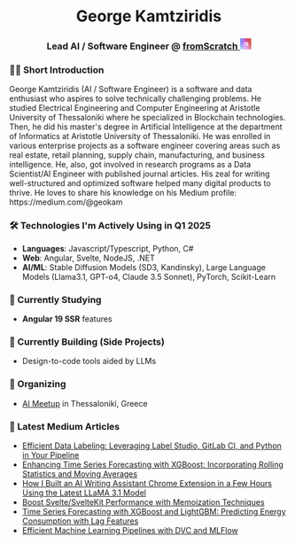 <h1 align="center">George Kamtziridis</h1>
<h3 align="center">
  Lead AI / Software Engineer @ 
  <a href="https://www.linkedin.com/company/fromscratch-studio/ target="_blank">
    fromScratch
    <img src="./fs-logo.png" alt="fromScratch Logo" width="20" height="20" />
  </a>
</h3>

<h3>👋🏻 Short Introduction</h3>
<p>
  George Kamtziridis (AI / Software Engineer) is a software and data enthusiast who aspires to solve technically challenging problems. He studied Electrical Engineering and Computer Engineering at Aristotle University of Thessaloniki where he specialized in Blockchain technologies. Then, he did his master's degree in Artificial Intelligence at the department of Informatics at Aristotle University of Thessaloniki. He was enrolled in various enterprise projects as a software engineer covering areas such as real estate, retail planning, supply chain, manufacturing, and business intelligence. He, also, got involved in research programs as a Data Scientist/AI Engineer with published journal articles. His zeal for writing well-structured and optimized software helped many digital products to thrive. He loves to share his knowledge on his Medium profile: https://medium.com/@geokam
</p>

<h3>🛠 Technologies I'm Actively Using in Q1 2025</h3>
<ul>
  <li><b>Languages</b>: Javascript/Typescript, Python, C#</li>
  <li><b>Web</b>: Angular, Svelte, NodeJS, .NET</li>
  <li><b>AI/ML</b>: Stable Diffusion Models (SD3, Kandinsky), Large Language Models (Llama3.1, GPT-o4, Claude 3.5 Sonnet), PyTorch, Scikit-Learn</li>
</ul>

<h3>📖 Currently Studying</h3>
<ul>
  <li><b>Angular 19 SSR</b> features</li>
</ul>

<h3>🚧 Currently Building (Side Projects)</h3>
<ul>
  <li>Design-to-code tools aided by LLMs</li>
</ul>

<h3>📅 Organizing</h3>
<ul>
  <li><a href="https://www.meetup.com/practical-ai-thessaloniki-meetup-group/">AI Meetup</a> in Thessaloniki, Greece</li>
</ul>

<h3>📝 Latest Medium Articles</h3>
<ul>
  <li><a href="https://medium.com/fromscratch-studio/efficient-data-labeling-leveraging-label-studio-gitlab-ci-and-python-in-your-pipeline-7da1113b44ae">Efficient Data Labeling: Leveraging Label Studio, GitLab CI, and Python in Your Pipeline</a></li>
  <li><a href="https://medium.com/@geokam/enhancing-time-series-forecasting-with-xgboost-incorporating-rolling-statistics-and-moving-c12d136ad0a9" target="_blank">Enhancing Time Series Forecasting with XGBoost: Incorporating Rolling Statistics and Moving Averages
</a></li>
  <li><a href="https://medium.com/p/8cd72758db6d" target="_blank">How I Built an AI Writing Assistant Chrome Extension in a Few Hours Using the Latest LLaMA 3.1 Model</a></li>
  <li><a href="https://medium.com/p/7711c4e11324" target="_blank">Boost Svelte/SvelteKit Performance with Memoization Techniques</a></li>
  <li><a href="https://medium.com/p/dbf69970a90f" target="_blank">Time Series Forecasting with XGBoost and LightGBM: Predicting Energy Consumption with Lag Features</a></li>
  <li><a href="https://medium.com/@geokam/efficient-machine-learning-pipelines-with-dvc-and-mlflow-a2237604979d" target="_blank">Efficient Machine Learning Pipelines with DVC and MLFlow</a></li>
</ul>
